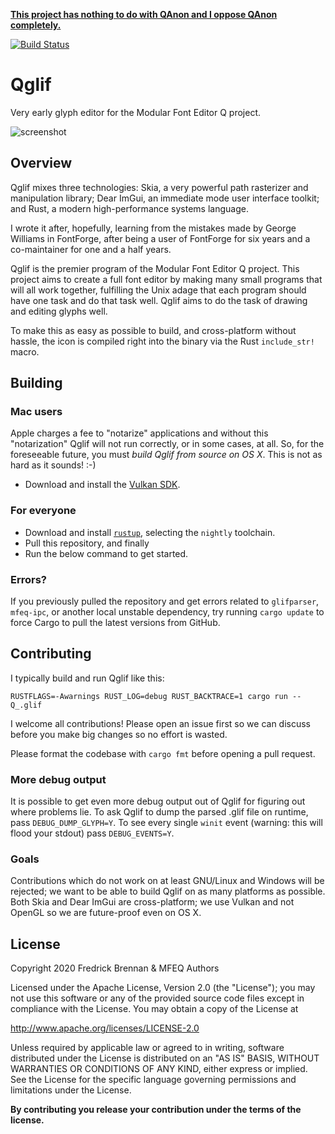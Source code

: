 [**This project has nothing to do with QAnon and I oppose QAnon completely.**](https://github.com/mfeq/mfeq/blob/master/doc/QAnon.md)

[![Build Status](https://img.shields.io/github/workflow/status/mfeq/Qglif/Rust?label=Rust&logo=Rust)](https://github.com/mfeq/Qglif/actions?workflow=Rust)

# Qglif

Very early glyph editor for the Modular Font Editor Q project.

![screenshot](https://raw.githubusercontent.com/mfeq/Qglif/master/doc/screenshot.png)

## Overview

Qglif mixes three technologies: Skia, a very powerful path rasterizer and manipulation library; Dear ImGui, an immediate mode user interface toolkit; and Rust, a modern high-performance systems language.

I wrote it after, hopefully, learning from the mistakes made by George Williams in FontForge, after being a user of FontForge for six years and a co-maintainer for one and a half years.

Qglif is the premier program of the Modular Font Editor Q project. This project aims to create a full font editor by making many small programs that will all work together, fulfilling the Unix adage that each program should have one task and do that task well. Qglif aims to do the task of drawing and editing glyphs well.

To make this as easy as possible to build, and cross-platform without hassle, the icon is compiled right into the binary via the Rust `include_str!` macro.

## Building

### Mac users

Apple charges a fee to "notarize" applications and without this "notarization" Qglif will not run correctly, or in some cases, at all. So, for the foreseeable future, you must _build Qglif from source on OS X_. This is not as hard as it sounds! :-)

* Download and install the [Vulkan SDK](https://vulkan.lunarg.com/).

### For everyone

* Download and install [`rustup`](https://rustup.rs/), selecting the `nightly` toolchain.
* Pull this repository, and finally
* Run the below command to get started.

### Errors?

If you previously pulled the repository and get errors related to `glifparser`, `mfeq-ipc`, or another local unstable dependency, try running `cargo update` to force Cargo to pull the latest versions from GitHub.

## Contributing

I typically build and run Qglif like this:

```
RUSTFLAGS=-Awarnings RUST_LOG=debug RUST_BACKTRACE=1 cargo run -- Q_.glif
```

I welcome all contributions! Please open an issue first so we can discuss before you make big changes so no effort is wasted.

Please format the codebase with `cargo fmt` before opening a pull request.

### More debug output

It is possible to get even more debug output out of Qglif for figuring out where problems lie. To ask Qglif to dump the parsed .glif file on runtime, pass `DEBUG_DUMP_GLYPH=Y`. To see every single `winit` event (warning: this will flood your stdout) pass `DEBUG_EVENTS=Y`.

### Goals

Contributions which do not work on at least GNU/Linux and Windows will be rejected; we want to be able to build Qglif on as many platforms as possible. Both Skia and Dear ImGui are cross-platform; we use Vulkan and not OpenGL so we are future-proof even on OS X.

## License

Copyright 2020 Fredrick Brennan & MFEQ Authors

Licensed under the Apache License, Version 2.0 (the "License"); you may not use
this software or any of the provided source code files except in compliance
with the License.  You may obtain a copy of the License at

  http://www.apache.org/licenses/LICENSE-2.0

Unless required by applicable law or agreed to in writing, software distributed
under the License is distributed on an "AS IS" BASIS, WITHOUT WARRANTIES OR
CONDITIONS OF ANY KIND, either express or implied.  See the License for the
specific language governing permissions and limitations under the License.

**By contributing you release your contribution under the terms of the license.**

